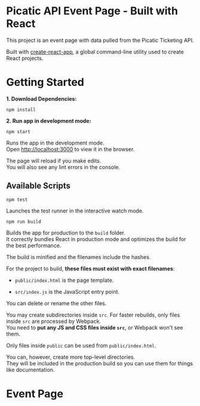 # Picatic API Event Page - Built with React

This project is an event page with data pulled from the Picatic Ticketing API.

Built with [create-react-app](https://github.com/facebookincubator/create-react-app), a global command-line utility used to create React projects.

# Getting Started

**1. Download Dependencies:**

`npm install`

**2. Run app in development mode:**

`npm start`

Runs the app in the development mode.<br>
Open [http://localhost:3000](http://localhost:3000) to view it in the browser.

The page will reload if you make edits.<br>
You will also see any lint errors in the console.

## Available Scripts

`npm test`

Launches the test runner in the interactive watch mode.<br>

`npm run build`

Builds the app for production to the `build` folder.<br>
It correctly bundles React in production mode and optimizes the build for the best performance.

The build is minified and the filenames include the hashes.<br>

For the project to build, **these files must exist with exact filenames**:

* `public/index.html` is the page template.

* `src/index.js` is the JavaScript entry point.

You can delete or rename the other files.

You may create subdirectories inside `src`. For faster rebuilds, only files inside `src` are processed by Webpack.<br>
You need to **put any JS and CSS files inside `src`**, or Webpack won't see them.

Only files inside `public` can be used from `public/index.html`.<br>

You can, however, create more top-level directories.<br>
They will be included in the production build so you can use them for things like documentation.

# Event Page


